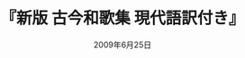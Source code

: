 ---
title: "『新版 古今和歌集 現代語訳付き』"
description: "日本人の美意識を決定づけ、『源氏物語』などの文学や美術工芸ほか、日本文化全体に大きな影響を与えた最初の勅撰集。四季の歌、恋の歌を中心に一一〇〇首を整然と配列した構成は、後の世の規範となっている。"
date: 2009年6月25日
shorttitle: ""
authors: ['']
publishDate: ""
ENTRYTYPE: "基礎演習テキスト100"
series:
- 早稲田大学必修基礎演習テキスト100(2020年度)
tags: 
- 
category: 
- 
# publisher: "Self-Published"
image: 
pinned : true
draft: false
hideToc: false
enableToc: true
enableTocContent: false
copyright: "All rights reserved"
---